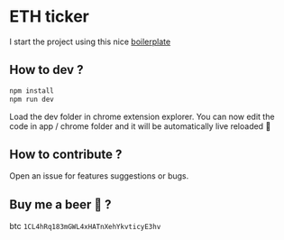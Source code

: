 # ETH ticker
I start the project using this nice [boilerplate](https://github.com/jhen0409/react-chrome-extension-boilerplate)

## How to dev ?
```bash
npm install
npm run dev
```

Load the dev folder in chrome extension explorer.
You can now edit the code in app / chrome folder and it will be automatically live reloaded :tada:

## How to contribute ?
Open an issue for features suggestions or bugs.

## Buy me a beer :beer: ?
btc ```1CL4hRq183mGWL4xHATnXehYkvticyE3hv```
